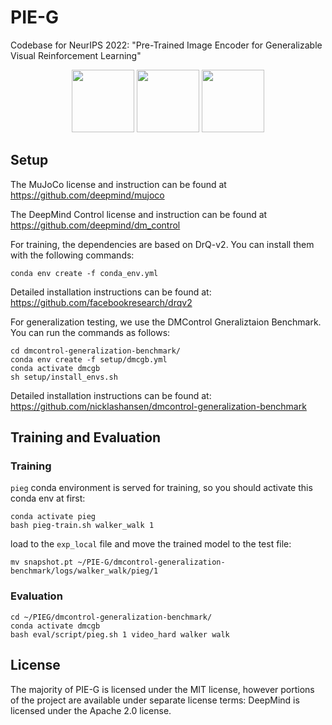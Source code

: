 # PIE-G

Codebase for NeurIPS 2022: "Pre-Trained Image Encoder for Generalizable Visual
Reinforcement Learning"

<center class="third">
<img src="/figures/cheetah_video_hard_600.gif" width = "100" height = "100"  />
<img src="/figures/ball_video_hard_882.gif" width = "100" height = "100"  />
<img src="/figures/stand_video_hard_958.gif" width = "100" height = "100"  />
</center>


## Setup

The MuJoCo license and instruction can be found at https://github.com/deepmind/mujoco

The DeepMind Control license and instruction can be found at https://github.com/deepmind/dm_control

For training, the dependencies are based on DrQ-v2. You can install them with the following commands:

```
conda env create -f conda_env.yml
```
Detailed installation instructions can be found at: https://github.com/facebookresearch/drqv2


For generalization testing, we use the DMControl Gneraliztaion Benchmark.  You can run the commands as follows:

```
cd dmcontrol-generalization-benchmark/
conda env create -f setup/dmcgb.yml
conda activate dmcgb
sh setup/install_envs.sh
```
Detailed installation instructions can be found at: https://github.com/nicklashansen/dmcontrol-generalization-benchmark






## Training and Evaluation

### Training

`pieg` conda environment is served for training, so you should activate this conda env at first:

```
conda activate pieg
bash pieg-train.sh walker_walk 1
```
load to the `exp_local` file and move the trained model to the test file:
```
mv snapshot.pt ~/PIE-G/dmcontrol-generalization-benchmark/logs/walker_walk/pieg/1
```



### Evaluation

```
cd ~/PIEG/dmcontrol-generalization-benchmark/
conda activate dmcgb
bash eval/script/pieg.sh 1 video_hard walker walk
```





## License

The majority of PIE-G is licensed under the MIT license, however portions of the project are available under separate license terms: DeepMind is licensed under the Apache 2.0 license.


